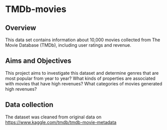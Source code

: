 # TMDb-movies
## Overview
This data set contains information about 10,000 movies collected from The Movie Database (TMDb), including user ratings and revenue. 
## Aims and Objectives
This project aims to investigate this dataset and determine genres that are most popular from year to year? What kinds of properties are associated with movies that have high revenues? What categories of movies generated high revenues?
## Data collection
The dataset was cleaned from original data on <Kaggle><https://www.kaggle.com/tmdb/tmdb-movie-metadata>
